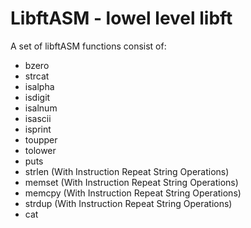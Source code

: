 # LibftASM - lowel level libft 

A set of libftASM functions consist of:
  * bzero
  * strcat
  * isalpha
  * isdigit
  * isalnum
  * isascii
  * isprint
  * toupper
  * tolower
  * puts 
  * strlen (With Instruction Repeat String Operations)
  * memset (With Instruction Repeat String Operations)
  * memcpy (With Instruction Repeat String Operations)
  * strdup (With Instruction Repeat String Operations)
  * cat 
